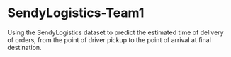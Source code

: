 # SendyLogistics-Team1
Using the SendyLogistics dataset to predict the estimated time of delivery of orders, from the point of driver pickup to the point of arrival at final destination.
